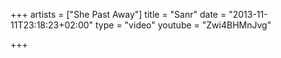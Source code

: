 +++
artists = ["She Past Away"]
title = "Sanr"
date = "2013-11-11T23:18:23+02:00"
type = "video"
youtube = "Zwi4BHMnJvg"

+++
